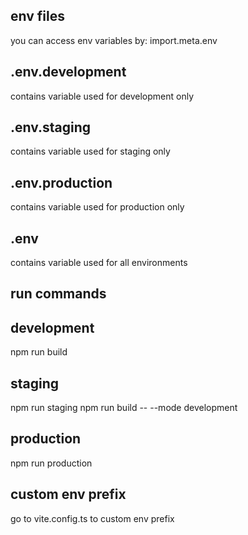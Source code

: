 ## env files

you can access env variables by: import.meta.env

## .env.development

contains variable used for development only

## .env.staging

contains variable used for staging only

## .env.production

contains variable used for production only

## .env

contains variable used for all environments

## run commands

## development

npm run build

## staging

npm run staging
npm run build -- --mode development

## production

npm run production

## custom env prefix

go to vite.config.ts to custom env prefix
